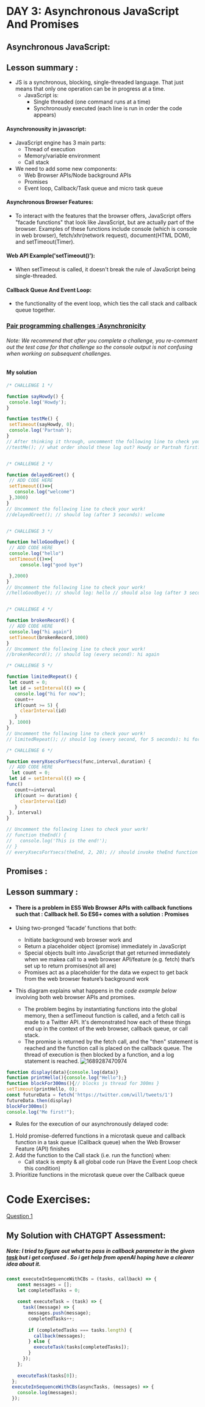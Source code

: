 # DAY 3: Asynchronous JavaScript And Promises 
##  Asynchronous JavaScript:
## Lesson summary : 
* JS is a synchronous, blocking, single-threaded language. That just means that only one operation can be in progress at a time.
    * JavaScript is:
      - Single threaded (one command runs at a time)
      - Synchronously executed (each line is run in order the code appears)
#### Asynchronousity in javascript:
* JavaScript engine has 3 main parts:
  - Thread of execution
  - Memory/variable environment
  - Call stack
* We need to add some new components:
  - Web Browser APIs/Node background APIs
  - Promises
  - Event loop, Callback/Task queue and micro task queue
#### Asynchronous Browser Features:
* To interact with the features that the browser offers, JavaScript offers "facade functions" that look like JavaScript, but are actually part of the browser. Examples of these functions include console (which is console in web browser), fetch/xhr(network request), document(HTML DOM), and setTimeout(Timer).

 #### Web API Example('setTimeout()'):
* When setTimeout is called, it doesn't break the rule of JavaScript being single-threaded.
#### Callback Queue And Event Loop:
* the functionality of the event loop, which ties the call stack and callback queue together.

 ### [Pair programming challenges :Asynchronicity](http://csbin.io/async)
 ###### Note: We recommend that after you complete a challenge, you re-comment out the test case for that challenge so the console output is not confusing when working on subsequent challenges.
#### My solution 
 ```javascript
/* CHALLENGE 1 */

function sayHowdy() {
  console.log('Howdy');
}

function testMe() {
  setTimeout(sayHowdy, 0);
  console.log('Partnah');
}
// After thinking it through, uncomment the following line to check your guess!
 //testMe(); // what order should these log out? Howdy or Partnah first? Answer : Partnah FIRST THEN Howdy .


/* CHALLENGE 2 */

function delayedGreet() {
  // ADD CODE HERE
  setTimeout(()=>{
    console.log("welcome")
  },3000)
}
// Uncomment the following line to check your work!
 //delayedGreet(); // should log (after 3 seconds): welcome


/* CHALLENGE 3 */

function helloGoodbye() {
  // ADD CODE HERE
  console.log("hello")
  setTimeout(()=>{
      console.log("good bye")

  },2000)
}
// Uncomment the following line to check your work!
 //helloGoodbye(); // should log: hello // should also log (after 3 seconds): good bye


/* CHALLENGE 4 */

function brokenRecord() {
  // ADD CODE HERE
  console.log("hi again")
  setTimeout(brokenRecord,1000)
}
// Uncomment the following line to check your work!
 //brokenRecord(); // should log (every second): hi again

/* CHALLENGE 5 */

function limitedRepeat() {
  let count = 0;
  let id = setInterval(() => {
    console.log("hi for now");
    count++
    if(count >= 5) {
      clearInterval(id)
    }
  }, 1000)
}
// Uncomment the following line to check your work!
// limitedRepeat(); // should log (every second, for 5 seconds): hi for now

/* CHALLENGE 6 */

function everyXsecsForYsecs(func,interval,duration) {
  // ADD CODE HERE
   let count = 0;
  let id = setInterval(() => {
func()
    count+=interval
    if(count >= duration) {
      clearInterval(id)
    }
  }, interval)
}

// Uncomment the following lines to check your work!
// function theEnd() {
//   console.log('This is the end!');
// }
// everyXsecsForYsecs(theEnd, 2, 20); // should invoke theEnd function every 2 seconds, for 20 seconds): This is the end!
```

##  Promises :
## Lesson summary : 
* #### There is a problem in ES5 Web Browser APIs with callback functions such that : Callback hell. So ES6+ comes with a solution : Promises
* Using two-pronged ‘facade’ functions that both:
  - Initiate background web browser work and
  - Return a placeholder object (promise) immediately in JavaScript
  - Special objects built into JavaScript that get returned immediately when we makea call to a web browser API/feature (e.g. fetch) that’s set up to return promises(not all are)
   - Promises act as a placeholder for the data we expect to get back from the web browser feature’s background work

* This diagram explains what happens in the _code example below_ involving both web browser APIs and promises.
   * The problem begins by instantiating functions into the global memory, then a setTimeout function is called, and a fetch call is made to a Twitter API. It's demonstrated how each of these things end up in the context of the web browser, callback queue, or call stack.
   * The promise is returned by the fetch call, and the "then" statement is reached and the function call is placed on the callback queue. The thread of execution is then blocked by a function, and a log statement is reached.
![1689287470974](https://github.com/M-Alsuleibi/Mastering-JavaScript-in-20-Days/assets/73719352/63bac9f0-849b-427b-9cea-104c8ae12cd8)

```javascript
function display(data){console.log(data)}
function printHello(){console.log("Hello");}
function blockFor300ms(){// blocks js thread for 300ms }
setTimeout(printHello, 0);
const futureData = fetch('https://twitter.com/will/tweets/1')
futureData.then(display)
blockFor300ms()
console.log("Me first!");
```
* Rules for the execution of our asynchronously delayed code: 
 1. Hold promise-deferred functions in a microtask queue and callback function in a task queue (Callback queue) when the Web Browser Feature (API) finishes
 1. Add the function to the Call stack (i.e. run the function) when:
    - Call stack is empty & all global code run (Have the Event Loop check this condition)
 3. Prioritize functions in the microtask queue over the Callback queue
# Code Exercises:
[Question 1](https://github.com/orjwan-alrajaby/gsg-expressjs-backend-training-2023/blob/main/learning-sprint-1/week2-day3-tasks/tasks.md)
## My Solution with CHATGPT Assessment:
##### Note: I tried to figure out what to pass in callback parameter in the given [task](https://github.com/orjwan-alrajaby/gsg-expressjs-backend-training-2023/blob/main/learning-sprint-1/week2-day3-tasks/tasks.md) but i get confused . So i get help from openAI hoping have a clearer idea about it.
```javascript
const executeInSequenceWithCBs = (tasks, callback) => {
    const messages = [];
    let completedTasks = 0;
  
    const executeTask = (task) => {
      task((message) => {
        messages.push(message);
        completedTasks++;
  
        if (completedTasks === tasks.length) {
          callback(messages);
        } else {
          executeTask(tasks[completedTasks]);
        }
      });
    };
  
    executeTask(tasks[0]);
  };
  executeInSequenceWithCBs(asyncTasks, (messages) => {
    console.log(messages);
  });
```
